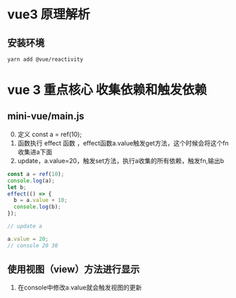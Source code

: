 # vue3 原理解析

## 安装环境

```bash
yarn add @vue/reactivity
```

# vue 3 重点核心 收集依赖和触发依赖

## mini-vue/main.js
0. 定义 const a = ref(10);
1. 函数执行 effect 函数 ，effect函数a.value触发get方法，这个时候会将这个fn收集进a下面
2. update，a.value=20，触发set方法，执行a收集的所有依赖，触发fn,输出b
```js
const a = ref(10);
console.log(a);
let b;
effect(() => {
  b = a.value + 10;
  console.log(b);
});

// update a

a.value = 20;
// console 20 30
```

## 使用视图（view）方法进行显示
1. 在console中修改a.value就会触发视图的更新